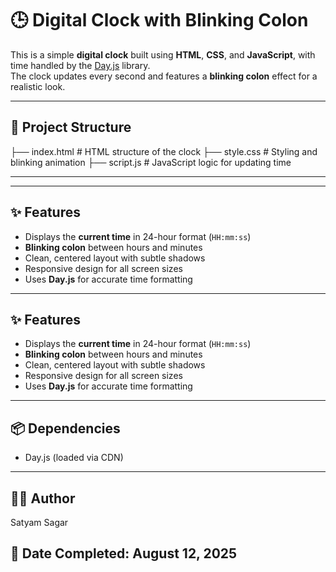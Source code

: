 # 🕒 Digital Clock with Blinking Colon

This is a simple **digital clock** built using **HTML**, **CSS**, and **JavaScript**, with time handled by the [Day.js](https://day.js.org/) library.  
The clock updates every second and features a **blinking colon** effect for a realistic look.

---

## 📂 Project Structure

├── index.html # HTML structure of the clock
├── style.css # Styling and blinking animation
├── script.js # JavaScript logic for updating time

---


---

## ✨ Features
- Displays the **current time** in 24-hour format (`HH:mm:ss`)
- **Blinking colon** between hours and minutes
- Clean, centered layout with subtle shadows
- Responsive design for all screen sizes
- Uses **Day.js** for accurate time formatting

---



## ✨ Features
- Displays the **current time** in 24-hour format (`HH:mm:ss`)
- **Blinking colon** between hours and minutes
- Clean, centered layout with subtle shadows
- Responsive design for all screen sizes
- Uses **Day.js** for accurate time formatting

---

## 📦 Dependencies
- Day.js (loaded via CDN)

---

## 👨‍💻 Author

Satyam Sagar

## 📅 Date Completed: August 12, 2025





